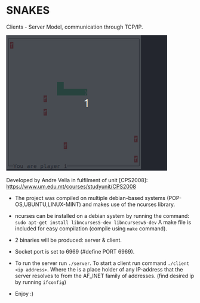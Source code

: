 # SNAKES
Clients - Server Model, communication through  TCP/IP.

![Screenshot](snake.gif)



Developed by Andre Vella in fulfilment of unit [CPS2008]: https://www.um.edu.mt/courses/studyunit/CPS2008
- The project was compiled on multiple debian-based systems
(POP-OS,UBUNTU,LINUX-MINT) and makes use of the ncurses library.

- ncurses can be installed on a debian system by running the command:
```sudo apt-get install libncurses5-dev libncursesw5-dev```
A make file is included for easy compilation (compile using ```make```
command).

- 2 binaries will be produced: server & client.
- Socket port is set to 6969 (#define PORT 6969).
- To run the server run ```./server```. To start a client run command
```./client <ip address>```. Where the <ip address> is a place holder
of any IP-address that the server resolves to from the AF_INET family
of addresses. (find desired ip by running ```ifconfig```)



- Enjoy :)
